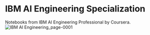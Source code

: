 # IBM AI Engineering Specialization
Notebooks from IBM AI Engineering Professional by Coursera.
![IBM AI Engineering_page-0001](https://github.com/cockles98/IBM_AI_Engineering_Course/assets/113461788/213dd592-a6da-4b02-aa84-8ef9725e4fef)
